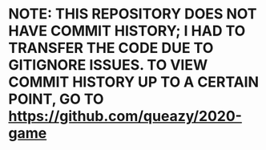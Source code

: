 # NOTE: THIS REPOSITORY DOES NOT HAVE COMMIT HISTORY; I HAD TO TRANSFER THE CODE DUE TO GITIGNORE ISSUES. TO VIEW COMMIT HISTORY UP TO A CERTAIN POINT, GO TO https://github.com/queazy/2020-game
